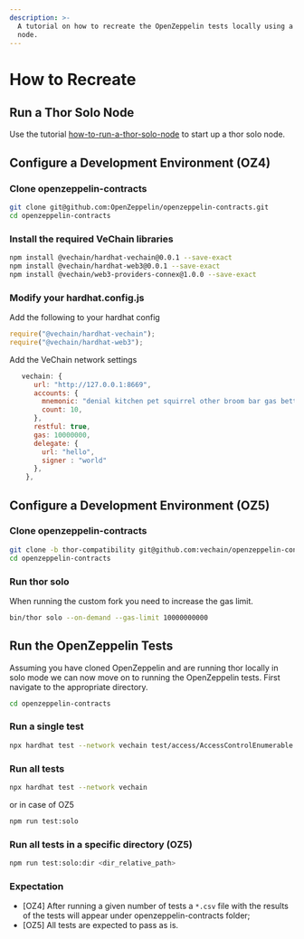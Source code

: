 ```yaml
---
description: >-
  A tutorial on how to recreate the OpenZeppelin tests locally using a Thor Solo
  node.
---
```


# How to Recreate

## Run a Thor Solo Node

Use the tutorial [how-to-run-a-thor-solo-node](../../start-building/how-to-run-a-thor-solo-node/ "mention") to start up a thor solo node.

## Configure a Development Environment (OZ4)

### Clone openzeppelin-contracts

```bash
git clone git@github.com:OpenZeppelin/openzeppelin-contracts.git
cd openzeppelin-contracts
```

### Install the required VeChain libraries

```bash
npm install @vechain/hardhat-vechain@0.0.1 --save-exact
npm install @vechain/hardhat-web3@0.0.1 --save-exact
npm install @vechain/web3-providers-connex@1.0.0 --save-exact
```

### Modify your hardhat.config.js

Add the following to your hardhat config

```javascript
require("@vechain/hardhat-vechain");
require("@vechain/hardhat-web3");
```

Add the VeChain network settings

```javascript
   vechain: {
      url: "http://127.0.0.1:8669",
      accounts: {
        mnemonic: "denial kitchen pet squirrel other broom bar gas better priority spoil cross",
        count: 10,
      },
      restful: true,
      gas: 10000000,
      delegate: {
        url: "hello",
        signer : "world"
      },
    },
```

## Configure a Development Environment (OZ5)

### Clone openzeppelin-contracts

```bash
git clone -b thor-compatibility git@github.com:vechain/openzeppelin-contracts.git
cd openzeppelin-contracts
```

### Run thor solo
When running the custom fork you need to increase the gas limit.
```bash
bin/thor solo --on-demand --gas-limit 10000000000
```

## Run the OpenZeppelin Tests

Assuming you have cloned OpenZeppelin and are running thor locally in solo mode we can now move on to running the OpenZeppelin tests. First navigate to the appropriate directory.

```bash
cd openzeppelin-contracts
```

### Run a single test

```bash
npx hardhat test --network vechain test/access/AccessControlEnumerable.test.js
```

### Run all tests

```bash
npx hardhat test --network vechain
```
or in case of OZ5
```bash
npm run test:solo
```

### Run all tests in a specific directory (OZ5)
```bash
npm run test:solo:dir <dir_relative_path>
```

### Expectation
- [OZ4] After running a given number of tests a `*.csv` file with the results of the tests will appear under openzeppelin-contracts folder;
- [OZ5] All tests are expected to pass as is.